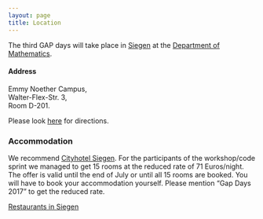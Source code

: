 ```yaml
---
layout: page
title: Location
---
```


The third GAP days will take place in
[Siegen](http://www.siegen.de/) at the
[Department of Mathematics](http://www.mathematik.uni-siegen.de/).

<h4>Address</h4>
Emmy Noether Campus, <br>
Walter-Flex-Str. 3, <br>
Room D-201.


Please look [here](http://www.uni-siegen.de/fb6/fb6/anfahrt/index.html.en?lang=en) for directions.

<h3>Accommodation</h3>

We recommend <a href="http://www.cityhotel-siegen.de">Cityhotel Siegen</a>.
For the participants of the workshop/code sprint we managed to
get 15 rooms at the reduced rate of 71 Euros/night.
The offer is valid until the end of July or until all 15 rooms are booked.
You will have to book your accommodation yourself. Please
mention <Q>Gap Days 2017</Q> to get the reduced rate.

[Restaurants in Siegen](/gapdays2017-fall/restaurants)